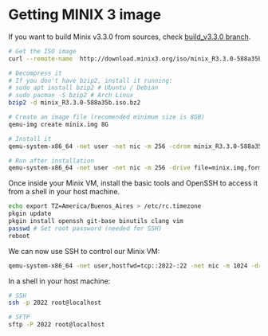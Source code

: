 # Getting MINIX 3 image

If you want to build Minix v3.3.0 from sources, check
[build_v3.3.0 branch](https://github.com/mzahnd/minix3/tree/build_v3.3.0).

~~~bash
# Get the ISO image
curl --remote-name  http://download.minix3.org/iso/minix_R3.3.0-588a35b.iso.bz2

# Decompress it
# If you don't have bzip2, install it running:
# sudo apt install bzip2 # Ubuntu / Debian
# sudo pacman -S bzip2 # Arch Linux
bzip2 -d minix_R3.3.0-588a35b.iso.bz2

# Create an image file (recomended minimum size is 8GB)
qemu-img create minix.img 8G

# Install it
qemu-system-x86_64 -net user -net nic -m 256 -cdrom minix_R3.3.0-588a35b.iso -drive file=minix.img,format=raw -boot d

# Run after installation
qemu-system-x86_64 -net user -net nic -m 256 -drive file=minix.img,format=raw
~~~

Once inside your Minix VM, install the basic tools and OpenSSH to access it from a shell in your host machine.
~~~sh
echo export TZ=America/Buenos_Aires > /etc/rc.timezone
pkgin update
pkgin install openssh git-base binutils clang vim
passwd # Set root password (needed for SSH)
reboot
~~~

We can now use SSH to control our Minix VM:
~~~bash
qemu-system-x86_64 -net user,hostfwd=tcp::2022-:22 -net nic -m 1024 -drive file=minix.img,format=raw
~~~

In a shell in your host machine:
~~~bash
# SSH
ssh -p 2022 root@localhost

# SFTP
sftp -P 2022 root@localhost
~~~

